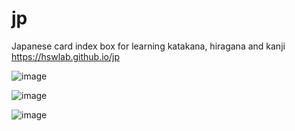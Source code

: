 # jp
Japanese card index box for learning katakana, hiragana and kanji
https://hswlab.github.io/jp

![image](https://github.com/hswlab/jp/assets/12501993/6ed6f557-a188-4c3f-8f35-54accba44beb)

![image](https://github.com/hswlab/jp/assets/12501993/5c1c8ab9-4be2-4a52-8ca1-6457d2e403bc)

![image](https://github.com/hswlab/jp/assets/12501993/e6376441-f65e-44fd-b076-9fccceb9156e)
